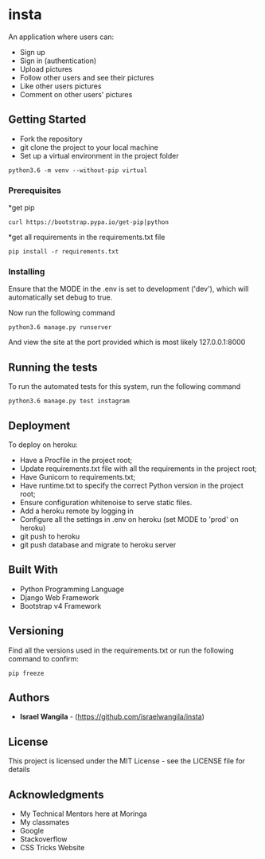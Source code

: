 # insta

An application where users can:
*   Sign up
*   Sign in (authentication)
*   Upload pictures
*   Follow other users and see their pictures
*   Like other users pictures
*   Comment on other users' pictures

## Getting Started

*   Fork the repository
*   git clone the project to your local machine
*   Set up a virtual environment in the project folder
```
python3.6 -m venv --without-pip virtual
```

### Prerequisites

*get pip 

```
curl https://bootstrap.pypa.io/get-pip|python
```

*get all requirements in the requirements.txt file

```
pip install -r requirements.txt
```

### Installing

Ensure that the MODE in the .env is set to development ('dev'), which will automatically set debug to true.

Now run the following command

```
python3.6 manage.py runserver
```

And view the site at the port provided which is most likely 127.0.0.1:8000

## Running the tests

To run the automated tests for this system, run the following command

```
python3.6 manage.py test instagram
```

## Deployment

To deploy on heroku:
*   Have a Procfile in the project root;
*   Update requirements.txt file with all the requirements in the project root;
*   Have Gunicorn to requirements.txt;
*   Have runtime.txt to specify the correct Python version in the project root;
*   Ensure configuration whitenoise to serve static files.
*   Add a heroku remote by logging in
*   Configure all the settings in .env on heroku (set MODE to 'prod' on heroku)
*   git push to heroku
*   git push database and migrate to heroku server

## Built With

* Python Programming Language
* Django Web Framework
* Bootstrap v4 Framework

## Versioning

Find all the versions used in the requirements.txt or run the following command to confirm:

```
pip freeze
```

## Authors

* **Israel Wangila**  - (https://github.com/israelwangila/insta)


## License

This project is licensed under the MIT License - see the LICENSE file for details

## Acknowledgments

* My Technical Mentors here at Moringa
* My classmates
* Google
* Stackoverflow
* CSS Tricks Website
